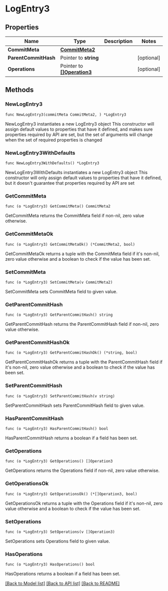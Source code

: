 # LogEntry3

## Properties

Name | Type | Description | Notes
------------ | ------------- | ------------- | -------------
**CommitMeta** | [**CommitMeta2**](CommitMeta2.md) |  | 
**ParentCommitHash** | Pointer to **string** |  | [optional] 
**Operations** | Pointer to [**[]Operation3**](Operation3.md) |  | [optional] 

## Methods

### NewLogEntry3

`func NewLogEntry3(commitMeta CommitMeta2, ) *LogEntry3`

NewLogEntry3 instantiates a new LogEntry3 object
This constructor will assign default values to properties that have it defined,
and makes sure properties required by API are set, but the set of arguments
will change when the set of required properties is changed

### NewLogEntry3WithDefaults

`func NewLogEntry3WithDefaults() *LogEntry3`

NewLogEntry3WithDefaults instantiates a new LogEntry3 object
This constructor will only assign default values to properties that have it defined,
but it doesn't guarantee that properties required by API are set

### GetCommitMeta

`func (o *LogEntry3) GetCommitMeta() CommitMeta2`

GetCommitMeta returns the CommitMeta field if non-nil, zero value otherwise.

### GetCommitMetaOk

`func (o *LogEntry3) GetCommitMetaOk() (*CommitMeta2, bool)`

GetCommitMetaOk returns a tuple with the CommitMeta field if it's non-nil, zero value otherwise
and a boolean to check if the value has been set.

### SetCommitMeta

`func (o *LogEntry3) SetCommitMeta(v CommitMeta2)`

SetCommitMeta sets CommitMeta field to given value.


### GetParentCommitHash

`func (o *LogEntry3) GetParentCommitHash() string`

GetParentCommitHash returns the ParentCommitHash field if non-nil, zero value otherwise.

### GetParentCommitHashOk

`func (o *LogEntry3) GetParentCommitHashOk() (*string, bool)`

GetParentCommitHashOk returns a tuple with the ParentCommitHash field if it's non-nil, zero value otherwise
and a boolean to check if the value has been set.

### SetParentCommitHash

`func (o *LogEntry3) SetParentCommitHash(v string)`

SetParentCommitHash sets ParentCommitHash field to given value.

### HasParentCommitHash

`func (o *LogEntry3) HasParentCommitHash() bool`

HasParentCommitHash returns a boolean if a field has been set.

### GetOperations

`func (o *LogEntry3) GetOperations() []Operation3`

GetOperations returns the Operations field if non-nil, zero value otherwise.

### GetOperationsOk

`func (o *LogEntry3) GetOperationsOk() (*[]Operation3, bool)`

GetOperationsOk returns a tuple with the Operations field if it's non-nil, zero value otherwise
and a boolean to check if the value has been set.

### SetOperations

`func (o *LogEntry3) SetOperations(v []Operation3)`

SetOperations sets Operations field to given value.

### HasOperations

`func (o *LogEntry3) HasOperations() bool`

HasOperations returns a boolean if a field has been set.


[[Back to Model list]](../README.md#documentation-for-models) [[Back to API list]](../README.md#documentation-for-api-endpoints) [[Back to README]](../README.md)


